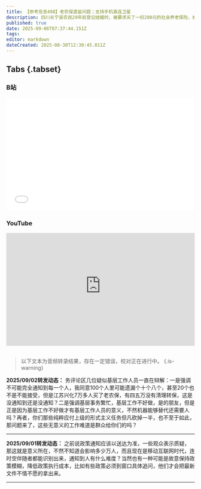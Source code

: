 ```yaml
---
title: 【参考信息498】老农保遗留问题；支持手机直连卫星
description: 四川长宁县农民29年前登记结婚时，被要求买了一份200元的社会养老保险，如今到了领养老金的年龄，却无法兑现。这是老农保的历史遗留问题，江苏、广西、吉林都出现过大面积的无法领取。中央巡视组进驻后，贵州大批官员落马，黔南州现任州长和前任书记被查。贵州广西同一天各拿下一个省级扶贫办原主任。中国科研团队首次试验基因编辑猪肺异体移植；工信部支持发展手机直连卫星。国产AI芯片公司来了一波行情。
published: true
date: 2025-09-06T07:37:44.151Z
tags: 
editor: markdown
dateCreated: 2025-08-30T12:30:45.011Z
---
```


## Tabs {.tabset}
### B站
<div style="position: relative; padding: 30% 45%;">
<iframe style="position: absolute; width: 100%; height: 100%; left: 0; top: 0;" src="//player.bilibili.com/player.html?&bvid=BV1bChizmEyN&page=1&as_wide=1&high_quality=1&danmaku=1&autoplay=0" scrolling="no" border="0" frameborder="no" framespacing="0" allowfullscreen="true"></iframe>
</div>

### YouTube
<div style="position: relative; padding: 30% 45%;">
<iframe style="position: absolute; top: 0; left: 0; width: 100%; height: 100%;" src="https://www.youtube-nocookie.com/embed/YouTubeVID" title="YouTube video player" frameborder="0" allow="accelerometer; autoplay; clipboard-write; encrypted-media; gyroscope; picture-in-picture" allowfullscreen></iframe>
</div>

## 

> 以下文本为音频转录结果，存在一定错误，校对正在进行中。
{.is-warning}

**2025/09/02转发动态：** 务评论区几位疑似基层工作人员一直在辩解：一是强调不可能完全通知到每一个人，我同意100个人里可能遗漏个十个八个，甚至20个也不是不能接受，但是江苏兴化7万多人买了老农保，有四五万没有清理转保，这是没通知到还是没通知？二是强调基层事务繁忙，基层工作不好做，是的朋友，但是正是因为基层工作不好做才有基层工作人员的意义，不然机器能够替代还需要人吗？再者，你们那些纯粹应付上级的形式主义任务但凡砍掉一半，也不至于如此，那问题来了，这些无意义的工作难道是群众给你们的吗？

---

**2025/09/01转发动态：** 之前说政策通知应该以送达为准，一些观众表示质疑，那这就是意义所在，不然不知道会影响多少万人，而且现在是移动互联网时代，连时空伴随者都能识别出来，通知到人有什么难度？当然也有一种可能是故意保持政策模糊，降低政策执行成本，比如有些政策必须到窗口具体追问，他们才会把最新文件不情不愿的拿出来。

---
